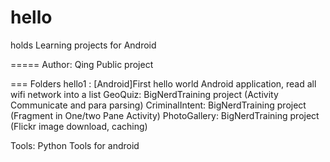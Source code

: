 hello
=====
holds Learning projects for Android

=====
Author: Qing
Public project

=== Folders
hello1 : [Android]First hello world Android application, read all wifi network into a list
GeoQuiz: BigNerdTraining project (Activity Communicate and para parsing)
CriminalIntent: BigNerdTraining project (Fragment in One/two Pane Activity)
PhotoGallery: BigNerdTraining project (Flickr image download, caching)

Tools: Python Tools for android 